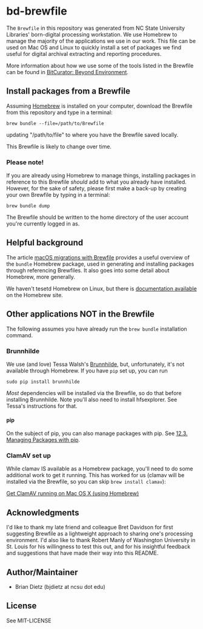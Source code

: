 # bd-brewfile

The `Brewfile` in this repository was generated from NC State University Libraries' born-digital processing workstation. We use Homebrew to manage the majority of the applications we use in our work. This file can be used on Mac OS and Linux to quickly install a set of packages we find useful for digital archival extracting and reporting procedures.

More information about how we use some of the tools listed in the Brewfile can be found in [BitCurator: Beyond Environment](https://bitcuratorconsortium.org/bitcurator-beyond-environment-2/). 

## Install packages from a Brewfile

Assuming [Homebrew](https://brew.sh/) is installed on your computer, download the Brewfile from this repository and type in a terminal:

`brew bundle --file=/path/to/Brewfile`

updating "/path/to/file" to where you have the Brewfile saved locally.

This Brewfile is likely to change over time.

### Please note!

If you are already using Homebrew to manage things, installing packages in reference to this Brewfile _should_ add to what you already have installed. However, for the sake of safety, please first make a back-up by creating your own Brewfile by typing in a terminal:

`brew bundle dump`

The Brewfile should be written to the home directory of the user account you're currently logged in as. 

## Helpful background

The article [macOS migrations with Brewfile](https://openfolder.sh/macos-migrations-with-brewfile) provides a useful overview of the `bundle` Homebrew package, used in generating and installing packages through referencing Brewfiles. It also goes into some detail about Homebrew, more generally. 

We haven't tesetd Homebrew on Linux, but there is [documentation available](https://docs.brew.sh/Homebrew-on-Linux) on the Homebrew site.

## Other applications NOT in the Brewfile

The following assumes you have already run the `brew bundle` installation command.

### Brunnhilde

We use (and love) Tessa Walsh's [Brunnhilde](https://github.com/tw4l/brunnhilde), but, unfortunately, it's not available through Homebrew. If you have `pip` set up, you can run

`sudo pip install brunnhilde`

_Most_ dependencies will be installed via the Brewfile, so do that before installing Brunnhilde. Note you'll also need to install hfsexplorer. See Tessa's instructions for that. 

#### pip
On the subject of pip, you can also manage packages with pip. See [12.3. Managing Packages with pip](https://docs.python.org/3/tutorial/venv.html#managing-packages-with-pip).

### ClamAV set up

While clamav IS available as a Homebrew package, you'll need to do some additional work to get it running. This has worked for us (clamav will be installed via the Brewfile, so you can skip `brew install clamav`):

[Get ClamAV running on Mac OS X (using Homebrew)](https://gist.github.com/subharanjanm/be799ee57854109c3860dde9ad823754)

## Acknowledgments

I'd like to thank my late friend and colleague Bret Davidson for first suggesting Brewfile as a lightweight approach to sharing one's processing environment. I'd also like to thank Robert Manly of Washington University in St. Louis for his willingness to test this out, and for his insightful feedback and suggestions that have made their way into this README.

## Author/Maintainer

- Brian Dietz (bjdietz at ncsu dot edu)

## License

See MIT-LICENSE